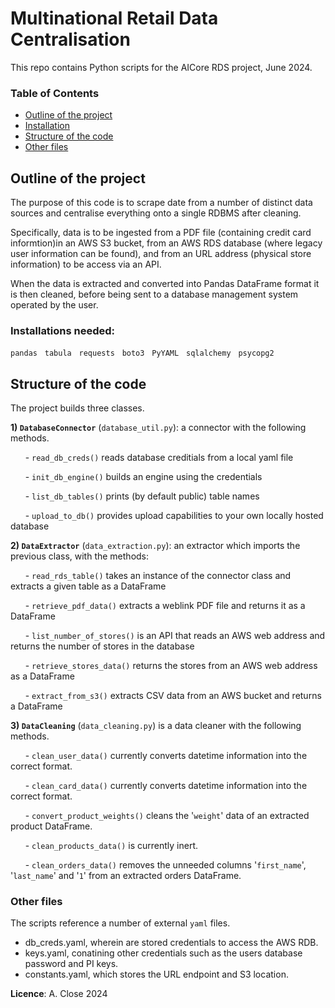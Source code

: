 # Multinational Retail Data Centralisation

This repo contains Python scripts for the AICore RDS project, June 2024.

### Table of Contents

* [Outline of the project](#outline-of-the-project)
* [Installation](#installations-needed)
* [Structure of the code](#structure-of-the-code)
* [Other files](#other-files)


## Outline of the project

The purpose of this code is to scrape date from a number of distinct data sources and centralise everything onto a single RDBMS after cleaning.

Specifically, data is to be ingested from a PDF file (containing credit card informtion)in an AWS S3 bucket, from an AWS RDS database (where legacy user information can be found), and from an URL address (physical store information) to be access via an API.

When the data is extracted and converted into Pandas DataFrame format it is then cleaned, before being sent to a database management system operated by the user.



### Installations needed: 

`pandas`
&nbsp; `tabula`
&nbsp; `requests`
&nbsp; `boto3`
&nbsp; `PyYAML`
&nbsp; `sqlalchemy`
&nbsp; `psycopg2`

## Structure of the code

The project builds three classes.

**1) `DatabaseConnector`** (`database_util.py`): a connector with the following methods.

&nbsp; &nbsp; &nbsp; - `read_db_creds()` reads database creditials from a local yaml file

&nbsp; &nbsp; &nbsp; - `init_db_engine()` builds an engine using the credentials

&nbsp; &nbsp; &nbsp; - `list_db_tables()` prints (by default public) table names

&nbsp; &nbsp; &nbsp; - `upload_to_db()` provides upload capabilities to your own locally hosted database

**2) `DataExtractor`** (`data_extraction.py`): an extractor which imports the previous class, with the methods:

&nbsp; &nbsp; &nbsp; - `read_rds_table()` takes an instance of the connector class and extracts a given table as a DataFrame

&nbsp; &nbsp; &nbsp; - `retrieve_pdf_data()` extracts a weblink PDF file and returns it as a DataFrame

&nbsp; &nbsp; &nbsp; - `list_number_of_stores()` is an API that reads an AWS web address and returns the number of stores in the database

&nbsp; &nbsp; &nbsp; - `retrieve_stores_data()` returns the stores from an AWS web address as a DataFrame

&nbsp; &nbsp; &nbsp; - `extract_from_s3()` extracts CSV data from an AWS bucket and returns a DataFrame

**3) `DataCleaning`** (`data_cleaning.py`) is a data cleaner with the following methods.

&nbsp; &nbsp; &nbsp; - `clean_user_data()` currently converts datetime information into the correct format.

&nbsp; &nbsp; &nbsp; - `clean_card_data()` currently converts datetime information into the correct format.

&nbsp; &nbsp; &nbsp; - `convert_product_weights()` cleans the '`weight`' data of an extracted product DataFrame.

&nbsp; &nbsp; &nbsp; - `clean_products_data()` is currently inert.

&nbsp; &nbsp; &nbsp; - `clean_orders_data()` removes the unneeded columns '`first_name`', '`last_name`' and '`1`' from an extracted orders DataFrame.

### Other files
The scripts reference a number of external `yaml` files.

* db_creds.yaml, wherein are stored credentials to access the AWS RDB.
* keys.yaml, conatining other credentials such as the users database password and PI keys.
* constants.yaml, which stores the URL endpoint and S3 location. 

**Licence**: A. Close 2024